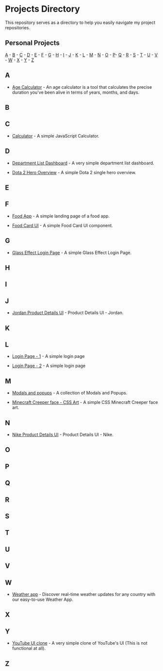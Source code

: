 # Projects Directory

This repository serves as a directory to help you easily navigate my project repositories.

## Personal Projects

[A](#a) - [B](#b) - [C](#c) - [D](#d) - [E](#e) - [F](#f) - [G](#g) - [H](#h) - [I](#i) - [J](#j) - [K](#k) - [L](#ll) - [M](#m) - [N](#n) - [O](#o) - [P](#p)- [Q](#q) - [R](#r) - [S](#s) - [T](#t) - [U](#u) - [V](#v) - [W](#w) - [X](#x) - [Y](#y) - [Z](#z)

## A <a id="a"></a>

- <a href="https://github.com/quielLovesLasagna/pp-age-calculator">Age Calculator</a> - An age calculator is a tool that calculates the precise duration you've been alive in terms of years, months, and days.

## B <a id="b"></a>

## C <a id="c"></a>

- <a href="https://github.com/quielLovesLasagna/pp-calculator">Calculator</a> - A simple JavaScript Calculator.

## D <a id="d"></a>

- <a href="https://github.com/quielLovesLasagna/department-list-ui">Department List Dashboard</a> - A very simple department list dashboard.

- <a href="https://github.com/quielLovesLasagna/dota-2-hero-overview">Dota 2 Hero Overview</a> - A simple Dota 2 single hero overview.

## E <a id="e"></a>

## F <a id="f"></a>

- <a href="https://github.com/quielLovesLasagna/food-delivery-app-ui">Food App</a> - A simple landing page of a food app.

- <a href="https://github.com/quielLovesLasagna/pp-food-card-ui-component">Food Card UI</a> - A simple Food Card UI component.

## G <a id="g"></a>

- <a href="https://github.com/quielLovesLasagna/glass-effect-login-page">Glass Effect Login Page</a> - A simple Glass Effect Login Page.

## H <a id="h"></a>

## I <a id="i"></a>

## J <a id="j"></a>

- <a href="https://github.com/quielLovesLasagna/jordan-product-details-ui-design">Jordan Product Details UI</a> - Product Details UI - Jordan.

## K <a id="k"></a>

## L <a id="l"></a>

- <a href="https://github.com/quielLovesLasagna/login-page-1">Login Page - 1</a> - A simple login page

- <a href="https://github.com/quielLovesLasagna/login-page-2">Login Page - 2</a> - A simple login page

## M <a id="m"></a>

- <a href="https://github.com/quielLovesLasagna/18-modals-and-popups">Modals and popups</a> - A collection of Modals and Popups.

- <a href="https://github.com/quielLovesLasagna/minecraft-creeper-face">Minecraft Creeper face - CSS Art</a> - A simple CSS Minecraft Creeper face art.

## N <a id="n"></a>

- <a href="https://github.com/quielLovesLasagna/nike-product-details-ui-design">Nike Product Details UI</a> - Product Details UI - Nike.

## O <a id="o"></a>

## P <a id="p"></a>

## Q <a id="q"></a>

## R <a id="r"></a>

## S <a id="s"></a>

## T <a id="t"></a>

## U <a id="u"></a>

## V <a id="v"></a>

## W <a id="w"></a>

- <a href="https://github.com/quielLovesLasagna/pp-weather-app">Weather app</a> - Discover real-time weather updates for any country with our easy-to-use Weather App.

## X <a id="x"></a>

## Y <a id="y"></a>

- <a href="https://github.com/quielLovesLasagna/youtube-ui-clone">YouTube UI clone</a> - A very simple clone of YouTube's UI (This is not functional at all).

## Z <a id="z"></a>
